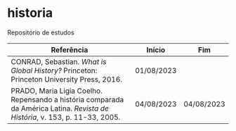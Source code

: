 # historia
Repositório de estudos


| Referência | Início | Fim
|--|--|--|
| CONRAD, Sebastian. _What is Global History?_ Princeton: Princeton University Press, 2016. | 01/08/2023 |  |
|PRADO, Maria Ligia Coelho. Repensando a história comparada da América Latina. *Revista de História*, v. 153, p. 11-33, 2005. | 04/08/2023 | 04/08/2023 |
<!--stackedit_data:
eyJoaXN0b3J5IjpbMTI4NzYyMDcwMl19
-->